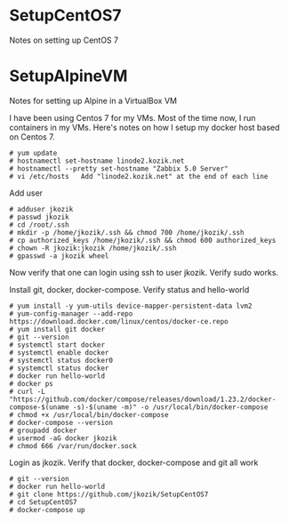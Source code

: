 # SetupCentOS7
Notes on setting up CentOS 7

# SetupAlpineVM
Notes for setting up Alpine in a VirtualBox VM

I have been using Centos 7 for my VMs.  Most of the time now, I run containers in my VMs.  Here's notes on how I setup my docker host based on Centos 7.
```
# yum update
# hostnamectl set-hostname linode2.kozik.net
# hostnamectl --pretty set-hostname "Zabbix 5.0 Server"
# vi /etc/hosts   Add "linode2.kozik.net" at the end of each line
```
Add user
```
# adduser jkozik
# passwd jkozik
# cd /root/.ssh
# mkdir -p /home/jkozik/.ssh && chmod 700 /home/jkozik/.ssh
# cp authorized_keys /home/jkozik/.ssh && chmod 600 authorized_keys
# chown -R jkozik:jkozik /home/jkozik/.ssh
# gpasswd -a jkozik wheel
```
Now verify that one can login using ssh to user jkozik.  Verify sudo works. 

Install git, docker, docker-compose.  Verify status and hello-world
```
# yum install -y yum-utils device-mapper-persistent-data lvm2
# yum-config-manager --add-repo https://download.docker.com/linux/centos/docker-ce.repo
# yum install git docker
# git --version
# systemctl start docker
# systemctl enable docker
# systemctl status docker0
# systemctl status docker
# docker run hello-world
# docker ps
# curl -L "https://github.com/docker/compose/releases/download/1.23.2/docker-compose-$(uname -s)-$(uname -m)" -o /usr/local/bin/docker-compose
# chmod +x /usr/local/bin/docker-compose
# docker-compose --version
# groupadd docker
# usermod -aG docker jkozik
# chmod 666 /var/run/docker.sock
```
Login as jkozik. Verify that docker, docker-compose and git all work

```
# git --version
# docker run hello-world
# git clone https://github.com/jkozik/SetupCentOS7
# cd SetupCentOS7
# docker-compose up
```

